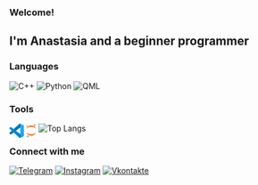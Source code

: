 ### Welcome!
## I'm Anastasia and a beginner programmer

### Languages 
![C++](https://img.shields.io/badge/-C++-#D8BFD8?style=for-the-badge&logo=C%2b%2b&logoColor=white)
![Python](https://img.shields.io/badge/-Python-#dda0dd?style=for-the-badge&logo=Python&logoColor=white)
![QML](https://img.shields.io/badge/-QML-#dda0dd?style=for-the-badge&logo=QML&logoColor=white)
### Tools
<img align="left" alt="Visual Studio Code" width="26px" src="https://raw.githubusercontent.com/github/explore/80688e429a7d4ef2fca1e82350fe8e3517d3494d/topics/visual-studio-code/visual-studio-code.png" />
<img align="left" alt="Jupyter Notebook" width="26px" src="https://raw.githubusercontent.com/github/explore/80688e429a7d4ef2fca1e82350fe8e3517d3494d/topics/jupyter-notebook/jupyter-notebook.png" />


![Top Langs](https://github-readme-stats.vercel.app/api/top-langs/?username=netweel&layout=compact)

### Connect with me
[![Telegram](https://img.shields.io/badge/-Telegram-#dda0dd?style=for-the-badge&logo=telegram&logoColor=27A0D9)](https://t.me/netweel)
[![Instagram](https://img.shields.io/badge/-Instagram-#dda0dd?style=for-the-badge&logo=instagram&logoColor=B4068E)](https://www.instagram.com/pum_pumba)
[![Vkontakte](https://img.shields.io/badge/-Vkontakte-#dda0dd?style=for-the-badge&logo=Vk&logoColor=4F7DB3)](https://vk.com/netweel_korlin)

